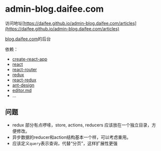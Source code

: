 # admin-blog.daifee.com

访问地址[https://daifee.github.io/admin-blog.daifee.com/articles](https://daifee.github.io/admin-blog.daifee.com/articles)

[blog.daifee.com](https://blog.daifee.com)的后台


依赖：


* [create-react-app](https://github.com/facebookincubator/create-react-app)
* [react](https://github.com/facebook/react)
* [react-router](https://github.com/ReactTraining/react-router)
* [redux](https://github.com/reactjs/redux)
* [react-redux](https://github.com/reactjs/react-redux)
* [ant-design](https://github.com/ant-design/ant-design/)
* [editor.md](https://github.com/pandao/editor.md)
* ...


## 问题

* redux 部分有点啰嗦，store, actions, reducers 应该放在一个独立目录，方便修改。
* 异步数据的reducer和action结构基本一个样，可以考虑重用。
* 应该定义`query`表示查询，代替“分页”，这样扩展性更强
